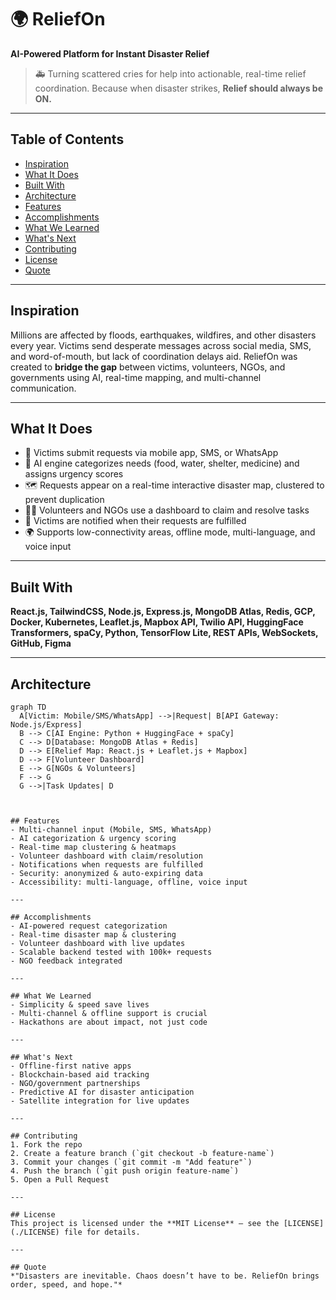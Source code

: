 # 🌍 ReliefOn
**AI-Powered Platform for Instant Disaster Relief**


> 🚑 Turning scattered cries for help into actionable, real-time relief coordination.
> Because when disaster strikes, **Relief should always be ON.**

---

## Table of Contents
- [Inspiration](#inspiration)
- [What It Does](#what-it-does)
- [Built With](#built-with)
- [Architecture](#architecture)
- [Features](#features)
- [Accomplishments](#accomplishments)
- [What We Learned](#what-we-learned)
- [What's Next](#whats-next)
- [Contributing](#contributing)
- [License](#license)
- [Quote](#quote)


---

## Inspiration
Millions are affected by floods, earthquakes, wildfires, and other disasters every year. Victims send desperate messages across social media, SMS, and word-of-mouth, but lack of coordination delays aid. ReliefOn was created to **bridge the gap** between victims, volunteers, NGOs, and governments using AI, real-time mapping, and multi-channel communication.

---

## What It Does
- 📲 Victims submit requests via mobile app, SMS, or WhatsApp
- 🤖 AI engine categorizes needs (food, water, shelter, medicine) and assigns urgency scores
- 🗺️ Requests appear on a real-time interactive disaster map, clustered to prevent duplication
- 👩‍🚒 Volunteers and NGOs use a dashboard to claim and resolve tasks
- 🔔 Victims are notified when their requests are fulfilled
- 🌍 Supports low-connectivity areas, offline mode, multi-language, and voice input

---

## Built With
**React.js, TailwindCSS, Node.js, Express.js, MongoDB Atlas, Redis, GCP, Docker, Kubernetes, Leaflet.js, Mapbox API, Twilio API, HuggingFace Transformers, spaCy, Python, TensorFlow Lite, REST APIs, WebSockets, GitHub, Figma**

---

## Architecture

```mermaid
graph TD
  A[Victim: Mobile/SMS/WhatsApp] -->|Request| B[API Gateway: Node.js/Express]
  B --> C[AI Engine: Python + HuggingFace + spaCy]
  C --> D[Database: MongoDB Atlas + Redis]
  D --> E[Relief Map: React.js + Leaflet.js + Mapbox]
  D --> F[Volunteer Dashboard]
  E --> G[NGOs & Volunteers]
  F --> G
  G -->|Task Updates| D



## Features
- Multi-channel input (Mobile, SMS, WhatsApp)
- AI categorization & urgency scoring
- Real-time map clustering & heatmaps
- Volunteer dashboard with claim/resolution
- Notifications when requests are fulfilled
- Security: anonymized & auto-expiring data
- Accessibility: multi-language, offline, voice input

---

## Accomplishments
- AI-powered request categorization
- Real-time disaster map & clustering
- Volunteer dashboard with live updates
- Scalable backend tested with 100k+ requests
- NGO feedback integrated

---

## What We Learned
- Simplicity & speed save lives
- Multi-channel & offline support is crucial
- Hackathons are about impact, not just code

---

## What's Next
- Offline-first native apps
- Blockchain-based aid tracking
- NGO/government partnerships
- Predictive AI for disaster anticipation
- Satellite integration for live updates

---

## Contributing
1. Fork the repo
2. Create a feature branch (`git checkout -b feature-name`)
3. Commit your changes (`git commit -m "Add feature"`)
4. Push the branch (`git push origin feature-name`)
5. Open a Pull Request

---

## License
This project is licensed under the **MIT License** – see the [LICENSE](./LICENSE) file for details.

---

## Quote
*"Disasters are inevitable. Chaos doesn’t have to be. ReliefOn brings order, speed, and hope."*
